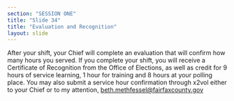 ```yaml
---
section: "SESSION ONE"
title: "Slide 34"
title: "Evaluation and Recognition"
layout: slide
---
```


After your shift, your Chief will complete an evaluation that will confirm how many hours you served.  If you complete your shift, you will receive a Certificate of Recognition from the Office of Elections, as well as credit for 9 hours of service learning, 1 hour for training and 8 hours at your polling place. You may also submit a service hour confirmation through x2vol either to your Chief or to my attention, beth.methfessel@fairfaxcounty.gov
